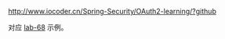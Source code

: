 <http://www.iocoder.cn/Spring-Security/OAuth2-learning/?github>

对应 [lab-68](https://github.com/YunaiV/SpringBoot-Labs/tree/master/lab-68) 示例。
